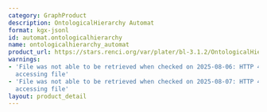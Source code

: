 ```yaml
---
category: GraphProduct
description: OntologicalHierarchy Automat
format: kgx-jsonl
id: automat.ontologicalhierarchy
name: ontologicalhierarchy_automat
product_url: https://stars.renci.org/var/plater/bl-3.1.2/OntologicalHierarchy_Automat/latest/kgx_files
warnings:
- 'File was not able to be retrieved when checked on 2025-08-06: HTTP 404 error when
  accessing file'
- 'File was not able to be retrieved when checked on 2025-08-07: HTTP 404 error when
  accessing file'
layout: product_detail
---
```

